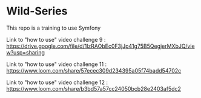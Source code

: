 # Wild-Series

This repo is a training to use Symfony

Link to "how to use" video challenge 9 : https://drive.google.com/file/d/1lzRAObEc0F3jJp41g75B5QegjerMXbJQ/view?usp=sharing

Link to "how to use" video challenge 11 : https://www.loom.com/share/57ecec309d234395a05f74badd54702c

Link to "how to use" video challenge 12 : https://www.loom.com/share/b3bd57a57cc24050bcb28e2403af5dc2
